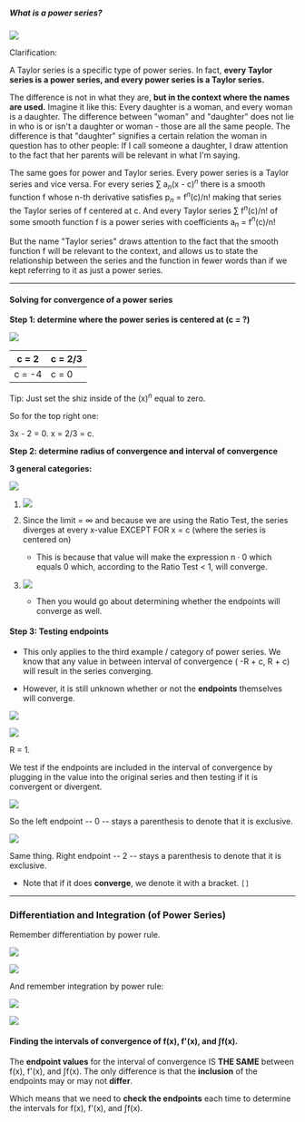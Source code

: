 
##### What is a power series?

**![](https://lh7-rt.googleusercontent.com/docsz/AD_4nXcsiC0SOfQuDkEjx4bVe-8vtbOoSzxOSx-CUzoeP0_5Xodw4uluGPbwrTyjdmrMBqXtqWnFAQC4A2FwDvUVhan5rb0KttZoKDd-mfY6SPbAb-LZMm9Ytc76c_Yh3iAkagIHtwY6Eg?key=ziQWJHwTLKgUkvIHN9PDPw)**

Clarification:

A Taylor series is a specific type of power series. In fact, **every Taylor series is a power series, and every power series is a Taylor series.**

The difference is not in what they are, **but in the context where the names are used.** Imagine it like this: Every daughter is a woman, and every woman is a daughter. The difference between "woman" and "daughter" does not lie in who is or isn't a daughter or woman - those are all the same people. The difference is that "daughter" signifies a certain relation the woman in question has to other people: If I call someone a daughter, I draw attention to the fact that her parents will be relevant in what I'm saying.

The same goes for power and Taylor series. Every power series is a Taylor series and vice versa. For every series ∑ a$_n$(x - c)$^n$ there is a smooth function f whose n-th derivative satisfies p$_n$ = f$^n$(c)/n! making that series the Taylor series of f centered at c. And every Taylor series ∑ f$^n$(c)/n! of some smooth function f is a power series with coefficients a$_n$ = f$^n$(c)/n!

But the name "Taylor series" draws attention to the fact that the smooth function f will be relevant to the context, and allows us to state the relationship between the series and the function in fewer words than if we kept referring to it as just a power series.

---
#### Solving for convergence of a power series

**Step 1: determine where the power series is centered at (c = ?)**

**![](https://lh7-rt.googleusercontent.com/docsz/AD_4nXeS2XciCy-FK83rNECCumg9WWNV8HeKtDBxyUkiYGZgcH1m-K5H4QQUJ4NafPOy9E1CMQWPa2ROOVTcm9uCxzDtbZWaoKRLEvWrd7kMmjSV4uHKKJr0z5eBPK2mlIJFOvMzKZtw?key=ziQWJHwTLKgUkvIHN9PDPw)**


| c = 2  | c = 2/3 |
| ------ | ------- |
| c = -4 | c = 0   |

Tip: Just set the shiz inside of the (x)$^n$ equal to zero.

So for the top right one: 

3x - 2 = 0.
x = 2/3 = c.

**Step 2: determine radius of convergence and interval of convergence**

**3 general categories:**

**![](https://lh7-rt.googleusercontent.com/docsz/AD_4nXfmJAplzHIAp9QfOiLTpXBDb0hOUicG0bkMuGTyGi8O5SkxmJ5uou1ifJA6OPYu0eHgneYB_BPCOv-Gv_rnW37f1vfqTWsZqqanWFPCCKUm1V2TnKz0LByyNlsHy68OjomQjmK9fQ?key=ziQWJHwTLKgUkvIHN9PDPw)**

1. **![](https://lh7-rt.googleusercontent.com/docsz/AD_4nXdNqZNaB5Ve98QMxmWkAbMjo9oH-BfY0h86HrpakrjWcw_x9w-n8xYBuXk6S48xE8BJhs7UTqokwRtw1mJd8UdoukekRQTNnLXgOh700WFH7TCSNnhM7HnzkWQbHDerddKPI8SAVg?key=ziQWJHwTLKgUkvIHN9PDPw)**


2. Since the limit = ∞ and because we are using the Ratio Test, the series diverges at every x-value EXCEPT FOR x = c (where the series is centered on)
	* This is because that value will make the expression n · 0 which equals 0 which, according to the Ratio Test < 1, will converge.



3. **![](https://lh7-rt.googleusercontent.com/docsz/AD_4nXePvj36lh-NAqawpssdHDvWGCv3cq2-IUSrpnCV6Wlj2DV9Ylb04VeFG5_soWT70_xRvAIaZ2NLpnHN2Ep6b16k-DwCbEX_waCyfugVOsYEBh0AxrkIh44pSxu-PsJWxaMhx3Arxg?key=ziQWJHwTLKgUkvIHN9PDPw)**
	* Then you would go about determining whether the endpoints will converge as well.


#### Step 3: Testing endpoints

* This only applies to the third example / category of power series. We know that any value in between interval of convergence ( -R + c, R + c) will result in the series converging. 

* However, it is still unknown whether or not the **endpoints** themselves will converge.



**![](https://lh7-rt.googleusercontent.com/docsz/AD_4nXewEZRt8eeLT2oz7_ODkTIR7lzdxkOa69flEl-N4lIb9iPmNxSmKzilRVTYaBFuPDRp0a5vYREr_ETbC2w9pnOibMVx3J8Ntsv3MnpiXPDhkxuRCCiobRgKGFrl7rxZpPYk_UgNyw?key=ziQWJHwTLKgUkvIHN9PDPw)**

**![](https://lh7-rt.googleusercontent.com/docsz/AD_4nXfYhBEw3RZNJWtr3CesVRahZqNbYSTPE7Wa3byFCC2zC8B-zrPm5TRlOW5equZuJyL__kIpwt-6HekcIaxDNYZE5BnkH6078gyythRyMjY9MGvA9DWrJu_f9zdHPplKmbqy6-j2?key=ziQWJHwTLKgUkvIHN9PDPw)**

R = 1.

We test if the endpoints are included in the interval of convergence by plugging in the value into the original series and then testing if it is convergent or divergent.

**![](https://lh7-rt.googleusercontent.com/docsz/AD_4nXd889sz0DjdjW7OtWSCxqpz5WXh5OP12lROH9UIqAZgCWNRa7oHVVZnVJhpc4IPL102-M_aiQTb6OxDcYM2rhpDRG6I2PhAe2ibgkHbJ8HY7SRQxLfJ197LvHzdEhL-sTWkz_8XRw?key=ziQWJHwTLKgUkvIHN9PDPw)**

So the left endpoint -- 0 -- stays a parenthesis to denote that it is exclusive.

**![](https://lh7-rt.googleusercontent.com/docsz/AD_4nXdzbq7SJnrrISsCm16eEg_5uNyFhXeEy7Gy9DmdG8w1_sWjoTMdWWsnf4Gtw2PIRHWw8m1tBN2ksKl33Ttia6XcsE4Eyeu_OTUnXqGuGnd0vKV84BdcgroILxmQHwxSo-pv6dbx?key=ziQWJHwTLKgUkvIHN9PDPw)**

Same thing. Right endpoint -- 2 -- stays a parenthesis to denote that it is exclusive.
* Note that if it does **converge**, we denote it with a bracket. `[]`

---
### Differentiation and Integration (of Power Series)

Remember differentiation by power rule. 

**![](https://lh7-rt.googleusercontent.com/docsz/AD_4nXfuUoUXfU_E7PLRwHRFu7-lwKPkqD3df-AjnluTO_1FRsj9t098cyjtVOgtHYG8jkH-eJGlZW3OCbpjOuuzVi6uvPRNlJoKor3eCLldqjbF3TK5hRObNqjyUE67hj11frN1qie9Rw?key=ziQWJHwTLKgUkvIHN9PDPw)**


**![](https://lh7-rt.googleusercontent.com/docsz/AD_4nXcfAsiHpz344wRV28SW7tDI9aaf26q07OzePKGL3ZbcckUNgLVFedqx5CFMiL-IsvNajwY5nJDIpRa2oRh_38Zzm7V3UV2-PW_YZGY0ljt0pFlpqFsgBsyk3IGwhV23UK4HTNzXew?key=ziQWJHwTLKgUkvIHN9PDPw)**

And remember integration by power rule:

**![](https://lh7-rt.googleusercontent.com/docsz/AD_4nXcEpXniSVJipii7smqlp5sgq7d-rWVM7k5-ISXSolbsedd3LlA45k9vu5-pBZMcx7xUtnQY67rsj6ue32F2o7O0rmCYSweAjaU3ld4Z4E7RscAdFyeIetWEwRzUGHiEIagHXSXHcA?key=ziQWJHwTLKgUkvIHN9PDPw)**

**![](https://lh7-rt.googleusercontent.com/docsz/AD_4nXfH2G-LEJ07eCnbBWj3v7UpAc-lz1wDsmszV2zVAjhLw4f2NKGgfjEF9F-0WGWK9PgAe-G9cJj5lBbaCtSKcQG5G7_qCA-hU5K_5ueQ9LgRTgpixhYlFkwYDREeL_DGpZwcOiVo?key=ziQWJHwTLKgUkvIHN9PDPw)**

#### Finding the intervals of convergence of f(x), f'(x), and ∫f(x).

The **endpoint values** for the interval of convergence IS **THE SAME** between f(x), f'(x), and ∫f(x). The only difference is that the **inclusion** of the endpoints may or may not **differ**.

Which means that we need to **check the endpoints** each time to determine the intervals for f(x), f'(x), and ∫f(x).
